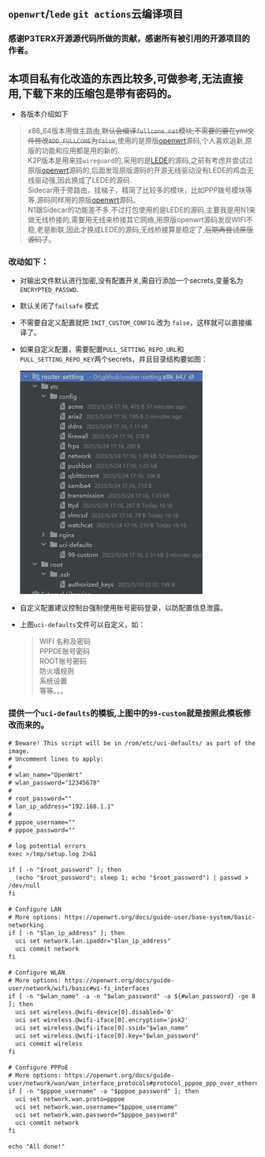 ## `openwrt`/`lede` `git actions`云编译项目
### 感谢P3TERX开源源代码所做的贡献，感谢所有被引用的开源项目的作者。

## 本项目私有化改造的东西比较多,可做参考,无法直接用,下载下来的压缩包是带有密码的。
- 各版本介绍如下
> x86_64版本用做主路由,~~默认会编译`fullcone_nat`模块,不需要的要在yml文件修改`ADD_FULLCONE`为`false`~~,使用的是原版[openwrt](https://github.com/openwrt/openwrt)源码,个人喜欢追新,原版的功能和应用都是用的新的.      
> K2P版本是用来挂`wireguard`的,采用的是[LEDE](https://github.com/coolsnowwolf/lede)的源码,之前有考虑并尝试过原版[openwrt](https://github.com/openwrt/openwrt)源码的,后面发现原版源码的开源无线驱动没有LEDE的鸡血无线驱动强,因此换成了LEDE的源码.   
> Sidecar用于旁路由，挂梯子，精简了比较多的模块，比如PPP拨号模块等等,源码同样用的原版[openwrt](https://github.com/openwrt/openwrt)源码。  
> N1跟Sidecar的功能差不多,不过打包使用的是LEDE的源码,主要我是用N1来做无线桥接的,需要用无线来桥接其它网络,用原版openwrt源码发现WIFI不稳,老是断联,因此才换成LEDE的源码,无线桥接算是稳定了,~~后期再尝试原版源码了~~。
   

### 改动如下：
- 对输出文件默认进行加密,没有配置开关,需自行添加一个secrets,变量名为`ENCRYPTED_PASSWD`.
- 默认关闭了`failsafe` 模式
- 不需要自定义配置就把 `INIT_CUSTOM_CONFIG` 改为 `false`，这样就可以直接编译了。
- 如果自定义配置，需要配置`PULL_SETTING_REPO_URL`和 `PULL_SETTING_REPO_KEY`两个secrets，并且目录结构要如图：       
   
  ![目录](/img/目录结构.png "目录结构")
     
- 自定义配置建议控制台强制使用账号密码登录，以防配置信息泄露。
- 上图`uci-defaults`文件可以自定义，如：
  > WIFI 名称及密码  
  > PPPOE账号密码    
  > ROOT账号密码   
  > 防火墙规则  
  > 系统设置   
  > 等等。。。  

### 提供一个`uci-defaults`的模板,上图中的`99-custom`就是按照此模板修改而来的。
```text
# Beware! This script will be in /rom/etc/uci-defaults/ as part of the image.
# Uncomment lines to apply:
#
# wlan_name="OpenWrt"
# wlan_password="12345678"
#
# root_password=""
# lan_ip_address="192.168.1.1"
#
# pppoe_username=""
# pppoe_password=""

# log potential errors
exec >/tmp/setup.log 2>&1

if [ -n "$root_password" ]; then
  (echo "$root_password"; sleep 1; echo "$root_password") | passwd > /dev/null
fi

# Configure LAN
# More options: https://openwrt.org/docs/guide-user/base-system/basic-networking
if [ -n "$lan_ip_address" ]; then
  uci set network.lan.ipaddr="$lan_ip_address"
  uci commit network
fi

# Configure WLAN
# More options: https://openwrt.org/docs/guide-user/network/wifi/basic#wi-fi_interfaces
if [ -n "$wlan_name" -a -n "$wlan_password" -a ${#wlan_password} -ge 8 ]; then
  uci set wireless.@wifi-device[0].disabled='0'
  uci set wireless.@wifi-iface[0].encryption='psk2'
  uci set wireless.@wifi-iface[0].ssid="$wlan_name"
  uci set wireless.@wifi-iface[0].key="$wlan_password"
  uci commit wireless
fi

# Configure PPPoE
# More options: https://openwrt.org/docs/guide-user/network/wan/wan_interface_protocols#protocol_pppoe_ppp_over_ethernet
if [ -n "$pppoe_username" -a "$pppoe_password" ]; then
  uci set network.wan.proto=pppoe
  uci set network.wan.username="$pppoe_username"
  uci set network.wan.password="$pppoe_password"
  uci commit network
fi

echo "All done!"

```

